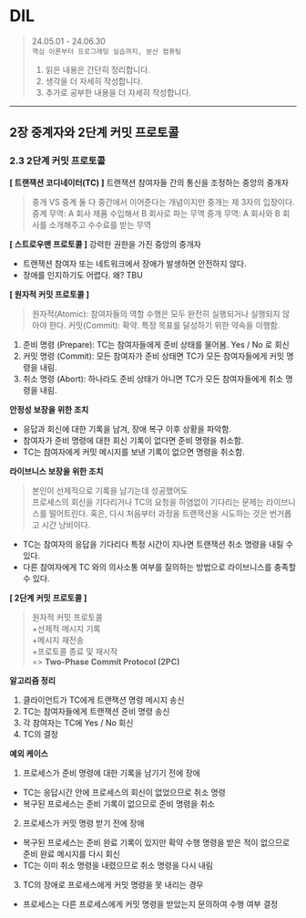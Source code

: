 # DIL

> 24.05.01 - 24.06.30  
> `핵심 이론부터 프로그래밍 실습까지, 분산 컴퓨팅`  
> 
> 1. 읽은 내용은 간단히 정리합니다.
> 2. 생각을 더 자세히 작성합니다.
> 3. 추가로 공부한 내용을 더 자세히 작성합니다.

---

## 2장 중계자와 2단계 커밋 프로토콜

### 2.3 2단계 커밋 프로토콜
**[ 트랜잭션 코디네이터(TC) ]**
트랜잭션 참여자들 간의 통신을 조정하는 중앙의 중개자
> 중개 VS 중계
> 둘 다 중간에서 이어준다는 개념이지만 중개는 제 3자의 입장이다. 
> 중계 무역: A 회사 제품 수입해서 B 회사로 파는 무역
> 중개 무역: A 회사와 B 회사를 소개해주고 수수료를 받는 무역

**[ 스트로우맨 프로토콜 ]**
강력한 권한을 가진 중앙의 중개자
- 트랜잭션 참여자 또는 네트워크에서 장애가 발생하면 안전하지 않다.
- 장애를 인지하기도 어렵다. 왜? TBU
  
**[ 원자적 커밋 프로토콜 ]**
> 원자적(Atomic): 참여자들의 역할 수행은 모두 완전히 실행되거나 실행되지 않아야 한다.
> 커밋(Commit): 확약. 특정 목표를 달성하기 위한 약속을 이행함.
1. 준비 명령 (Prepare): TC는 참여자들에게 준비 상태를 물어봄. Yes / No 로 회신
2. 커밋 명령 (Commit): 모든 참여자가 준비 상태면 TC가 모든 참여자들에게 커밋 명령을 내림.
3. 취소 명령 (Abort): 하나라도 준비 상태가 아니면 TC가 모든 참여자들에게 취소 명령을 내림.

**안정성 보장을 위한 조치**
- 응답과 회신에 대한 기록을 남겨, 장애 복구 이후 상황을 파악함.
- 참여자가 준비 명령에 대한 회신 기록이 없다면 준비 명령을 취소함.
- TC는 참여자에게 커밋 메시지를 보낸 기록이 없으면 명령을 취소함.

**라이브니스 보장을 위한 조치**
> 본인이 선제적으로 기록을 남기는데 성공했어도  
> 프로세스의 회신을 기다리거나 TC의 요청을 하염없이 기다리는 문제는 라이브니스를 떨어트린다.
> 혹은, 다시 처음부터 과정을 트랜잭션을 시도하는 것은 번거롭고 시간 낭비이다.
- TC는 참여자의 응답을 기다리다 특정 시간이 지나면 트랜잭션 취소 명령을 내릴 수 있다.
- 다른 참여자에게 TC 와의 의사소통 여부를 질의하는 방법으로 라이브니스를 충족할 수 있다.

**[ 2단계 커밋 프로토콜 ]**
> 원자적 커밋 프로토콜  
> +선제적 메시지 기록  
> +메시지 재전송  
> +프로토콜 종료 및 재시작  
> => **Two-Phase Commit Protocol (2PC)**

**알고리즘 정리**
1. 클라이언트가 TC에게 트랜잭션 명령 메시지 송신
2. TC는 참여자들에게 트랜잭션 준비 명령 송신
3. 각 참여자는 TC에 Yes / No 회신
4. TC의 결정

**예외 케이스**
1. 프로세스가 준비 명령에 대한 기록을 남기기 전에 장애
- TC는 응답시간 안에 프로세스의 회신이 없었으므로 취소 명령
- 복구된 프로세스는 준비 기록이 없으므로 준비 명령을 취소
2. 프로세스가 커밋 명령 받기 전에 장애
- 복구된 프로세스는 준비 완료 기록이 있지만 확약 수행 명령을 받은 적이 없으므로 준비 완료 메시지를 다시 회신
- TC는 이미 취소 명령을 내렸으므로 취소 명령을 다시 내림
3. TC의 장애로 프로세스에게 커밋 명령을 못 내리는 경우
- 프로세스는 다른 프로세스에게 커밋 명령을 받았는지 문의하여 수행 여부 결정